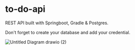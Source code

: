 # to-do-api
REST API built with Springboot, Gradle &amp; Postgres.

Don't forget to create your database and add your credential.



![Untitled Diagram drawio (2)](https://user-images.githubusercontent.com/72088440/178753923-e98d2bb6-e4c8-4481-877a-16441b7fa9fc.png)
